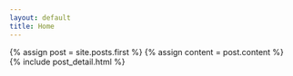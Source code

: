 ```yaml
---
layout: default
title: Home
---
```


<div class="blog-index">  
  {% assign post = site.posts.first %}
  {% assign content = post.content %}
  {% include post_detail.html %}
</div>